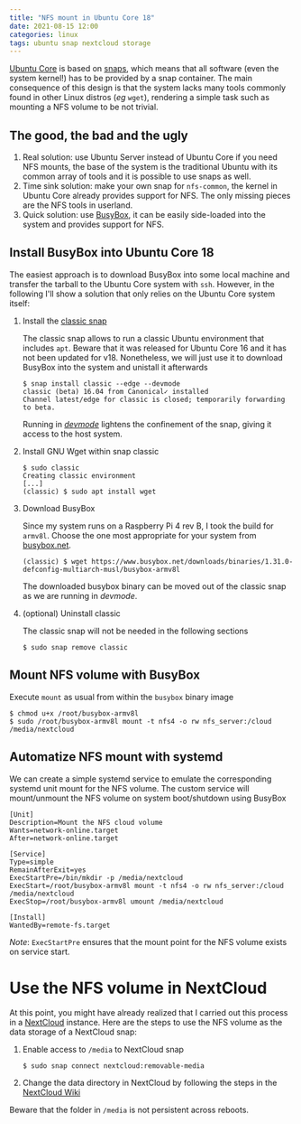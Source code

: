 ```yaml
---
title: "NFS mount in Ubuntu Core 18"
date: 2021-08-15 12:00
categories: linux
tags: ubuntu snap nextcloud storage
---
```


[Ubuntu Core](https://ubuntu.com/core) is based on [snaps](https://snapcraft.io/), which means that all software (even the system kernel!) has to be provided by a snap container. The main consequence of this design is that the system lacks many tools commonly found in other Linux distros (*eg* `wget`), rendering a simple task such as mounting a NFS volume to be not trivial.

## The good, the bad and the ugly

1. Real solution: use Ubuntu Server instead of Ubuntu Core if you need NFS mounts, the base of the system is the traditional Ubuntu with its common array of tools and it is possible to use snaps as well.
2. Time sink solution: make your own snap for `nfs-common`, the kernel in Ubuntu Core already provides support for NFS. The only missing pieces are the NFS tools in userland.
3. Quick solution: use [BusyBox](https://www.busybox.net/), it can be easily side-loaded into the system and provides support for NFS.

## Install BusyBox into Ubuntu Core 18

The easiest approach is to download BusyBox into some local machine and transfer the tarball to the Ubuntu Core system with `ssh`. However, in the following I'll show a solution that only relies on the Ubuntu Core system itself:

1. Install the [classic snap](https://github.com/snapcore/classic-snap)

    The classic snap allows to run a classic Ubuntu environment that includes `apt`. Beware that it was released for Ubuntu Core 16 and it has not been updated for v18. Nonetheless, we will just use it to download BusyBox into the system and unistall it afterwards

    ```console
    $ snap install classic --edge --devmode
    classic (beta) 16.04 from Canonical✓ installed
    Channel latest/edge for classic is closed; temporarily forwarding to beta.
    ```

    Running in [*devmode*](https://snapcraft.io/docs/snap-confinement) lightens the confinement of the snap, giving it access to the host system.

2. Install GNU Wget within snap classic

    ```console
    $ sudo classic
    Creating classic environment
    [...]
    (classic) $ sudo apt install wget
    ```

3. Download BusyBox

    Since my system runs on a Raspberry Pi 4 rev B, I took the build for `armv8l`. Choose the one most appropriate for your system from [busybox.net](https://www.busybox.net/downloads/binaries/).

    ```console
    (classic) $ wget https://www.busybox.net/downloads/binaries/1.31.0-defconfig-multiarch-musl/busybox-armv8l
    ```

    The downloaded busybox binary can be moved out of the classic snap as we are running in *devmode*.

4. (optional) Uninstall classic

    The classic snap will not be needed in the following sections

    ```console
    $ sudo snap remove classic
    ```

## Mount NFS volume with BusyBox

Execute `mount` as usual from within the `busybox` binary image

```console
$ chmod u+x /root/busybox-armv8l
$ sudo /root/busybox-armv8l mount -t nfs4 -o rw nfs_server:/cloud /media/nextcloud
```

## Automatize NFS mount with systemd

We can create a simple systemd service to emulate the corresponding systemd unit mount for the NFS volume. The custom service will mount/unmount the NFS volume on system boot/shutdown using BusyBox

```
[Unit]
Description=Mount the NFS cloud volume
Wants=network-online.target
After=network-online.target

[Service]
Type=simple
RemainAfterExit=yes
ExecStartPre=/bin/mkdir -p /media/nextcloud
ExecStart=/root/busybox-armv8l mount -t nfs4 -o rw nfs_server:/cloud /media/nextcloud
ExecStop=/root/busybox-armv8l umount /media/nextcloud

[Install]
WantedBy=remote-fs.target
```

*Note*: `ExecStartPre` ensures that the mount point for the NFS volume exists on service start.

# Use the NFS volume in NextCloud

At this point, you might have already realized that I carried out this process in a [NextCloud](https://nextcloud.com/) instance. Here are the steps to use the NFS volume as the data storage of a NextCloud snap:

1. Enable access to `/media` to NextCloud snap

    ```console
    $ sudo snap connect nextcloud:removable-media
    ```

2. Change the data directory in NextCloud by following the steps in the [NextCloud Wiki](https://github.com/nextcloud-snap/nextcloud-snap/wiki/Change-data-directory-to-use-another-disk-partition)

Beware that the folder in `/media` is not persistent across reboots.
